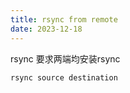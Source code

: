 ```yaml
---
title: rsync from remote
date: 2023-12-18
---
```


rsync 要求两端均安装rsync



```
rsync source destination
```

